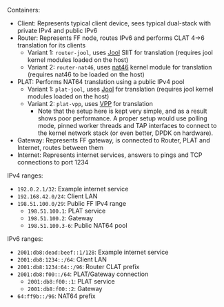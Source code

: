 Containers:
- Client: Represents typical client device, sees typical dual-stack with private IPv4 and public IPv6
- Router: Represents FF node, routes IPv6 and performs CLAT 4->6 translation for its clients
  - Variant 1: `router-jool`, uses [Jool](https://nicmx.github.io/Jool/en/index.html) SIIT for translation (requires jool kernel modules loaded on the host)
  - Variant 2: `router-nat46`, uses [nat46](https://github.com/ayourtch/nat46) kernel module for translation (requires nat46 to be loaded on the host)
- PLAT: Performs NAT64 translation using a public IPv4 pool
  - Variant 1: `plat-jool`, uses [Jool](https://nicmx.github.io/Jool/en/index.html) for translation (requires jool kernel modules loaded on the host)
  - Variant 2: `plat-vpp`, uses [VPP](https://s3-docs.fd.io/vpp/24.10/) for translation
    - Note that the setup here is kept very simple, and as a result shows poor performance. A proper setup would use polling mode, pinned worker threads and TAP interfaces to connect to the kernel network stack (or even better, DPDK on hardware).
- Gateway: Represents FF gateway, is connected to Router, PLAT and Internet, routes between them
- Internet: Represents internet services, answers to pings and TCP connections to port 1234

IPv4 ranges:
- `192.0.2.1/32`: Example internet service
- `192.168.42.0/24`: Client LAN
- `198.51.100.0/29`: Public FF IPv4 range
  - `198.51.100.1`: PLAT service
  - `198.51.100.2`: Gateway
  - `198.51.100.3-6`: Public NAT64 pool

IPv6 ranges:
- `2001:db8:dead:beef::1/128`: Example internet service
- `2001:db8:1234::/64`: Client LAN
- `2001:db8:1234:64::/96`: Router CLAT prefix
- `2001:db8:f00::/64`: PLAT/Gateway connection
  - `2001:db8:f00::1`: PLAT service
  - `2001:db8:f00::2`: Gateway
- `64:ff9b::/96`: NAT64 prefix
